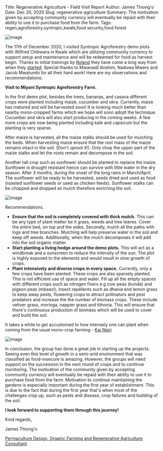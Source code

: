 Title: Regenerative Agriculture - Field Visit Report
Author: James Thiong'o
Date: Dec 20, 2020
Slug: regenerative-agriculture
Summary: The motivation given by accepting community currency will eventually be repaid with their ability to use it to purchase food from the farm.
Tags: regen,agroforestry,syntropic,kwale,food security,food forest

![image](/images/blog/regenerative-agriculture1.webp)

The 17th of December 2020, I visited Syntropic Agroforestry demo plots
with Wilfred Chibwara in Kwale which are utilizing community currency to
support setup and maintenance and will be redeemed for food as harvest
begin. Thanks to initial trainings by
[Roland](https://www.facebook.com/roland.vanreenen) they have come a
long way from when they
[started](https://www.grassrootseconomics.org/post/food-forests-and-syntropic-currencies).
Special thanks to Mwanaidi Ibrahim, Naduwa Mwero and Jacob Mwatumbi for
all their hard work! Here are my observations and recommendations:

**Visit to Miyani Syntropic Agroforestry Farm.**

In the first demo plot, besides the trees, bananas, and casava different
crops were planted including maize, cucumber and okra. Currently, maize
has matured and will be harvested soon! It is looking much better than
nearby mono-cropped farms which we hope will soon adopt the technique.
Cucumber and okra will also start producing in the coming weeks. A few
more crops are now being planted including kale and capsicum but the
planting is very sparse.

After maize is harvested, all the maize stalks should be used for
mulching the beds. When harvesting maize ensure that the root mass of
the maize remains intact in the soil. (Don't uproot it!). Only chop the
upper part of the maize stalks and let the roots remain and decompose in
the soil.

Another tall crop such as sunflower should be planted to replace the
maize. Sunflower is drought resistant hence can survive with little
water in the dry season. After 3 months, during the onset of the long
rains in March/April. The sunflower will be ready to be harvested, seeds
dried and used as food (roasted sunflower seeds or used as chicken
feeds). Sunflower stalks can be chopped and dropped as mulch therefore
enriching the soil.

![image](/images/blog/regenerative-agriculture70.webp)

Recommendations.

- **Ensure that the soil is completely covered with thick mulch.**
  This can be any type of plant matter be it grass, weeds and tree
  leaves. Cover the entire bed, on top and the sides. Secondly, mulch
  all the paths with logs and tree branches. Mulching will help
  preserve water in the soil and keep off weeds. Additionally, when
  the mulch decomposes it will add into the soil organic matter.
- **Start planting a living hedge around the demo plots.** This will
  act as a windbreak and a sunscreen to reduce the intensity of the
  sun. The plot is highly exposed to the elements and would result in
  slow growth of crops.
- **Plant intensively and diverse crops in every space.** Currently,
  only a few crops have been planted. These crops are also sparsely
  planted. This is not efficient use of space and water. Fill up all
  the empty spaces with different crops such as nitrogen fixers e.g
  cow peas (kunde) and pigeon peas (mbaazi), insect repellents such as
  dhania and lemon grass to keep away pests, flowering crops to
  attract pollinators and pest predators and increase the the number
  of biomass crops. These include vetiver grass, moringa, nappier
  grass and tithonia. This will ensure that there's continuous
  production of biomass which will be used to cover and build the
  soil.

It takes a while to get accustomed to how intensely one can plant when
coming from the usual mono-crop farming - [Kai
Njeri](https://www.linkedin.com/in/kainjeri555)

![image](/images/blog/regenerative-agriculture103.webp)

In conclusion, the group has done a great job in starting up the
projects. Seeing even this level of growth in a semi-arid environment
that was classified as food-insecure is amazing. However, the groups
will need support on the succession in the next round of crops and to
continue monitoring. The motivation of the community given by accepting
community currency will eventually be repaid with their ability to use
it to purchase food from the farm. Motivation to continue maintaining
the gardens is especially important during the first year of
establishment. This is due to the fact that during the first year
that's when most of the challenges crop up, such as pests and disease,
crop failures and building of the soil.

**I look forward to supporting them through this journey!**

Kind regards,

James Thiong'o

[Permaculture Design, Organic Farming and Regenerative Agriculture
Consultant](https://www.linkedin.com/in/james-thiong-o-a206b3100/)
